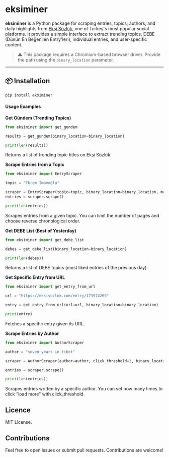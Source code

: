 # eksiminer

**eksiminer** is a Python package for scraping entries, topics, authors, and daily highlights from [Ekşi Sözlük](https://eksisozluk.com), one of Turkey's most popular social platforms. It provides a simple interface to extract trending topics, DEBE (Dünün En Beğenilen Entry'leri), individual entries, and user-specific content.

> ⚠️ This package requires a Chromium-based browser driver. Provide the path using the `binary_location` parameter.

---

## 📦 Installation

```bash
pip install eksiminer
```

#### Usage Examples

**Get Gündem (Trending Topics)**

```python
from eksiminer import get_gundem

results = get_gundem(binary_location=binary_location)

print(len(results))
```

Returns a list of trending topic titles on Ekşi Sözlük.

**Scrape Entries from a Topic**

```python
from eksiminer import EntryScraper

topic = "Ekrem İmamoğlu"

scraper = EntryScraper(topic=topic, binary_location=binary_location, max_page_limit=3, reverse=True)
entries = scraper.scrape()

print(len(entries))
```

Scrapes entries from a given topic. You can limit the number of pages and choose reverse chronological order.

**Get DEBE List (Best of Yesterday)**

```python
from eksiminer import get_debe_list

debes = get_debe_list(binary_location=binary_location)

print(len(debes))
```

Returns a list of DEBE topics (most liked entries of the previous day).

**Get Specific Entry from URL**

```python
from eksiminer import get_entry_from_url

url = "https://eksisozluk.com/entry/173974269"

entry = get_entry_from_url(url=url, binary_location=binary_location)

print(entry)
```

Fetches a specific entry given its URL.

**Scrape Entries by Author**

```python
from eksiminer import AuthorScraper

author = "seven years in tibet"

scraper = AuthorScraper(author=author, click_threshold=3, binary_location=binary_location)

entries = scraper.scrape()

print(len(entries))
```

Scrapes entries written by a specific author. You can set how many times to click "load more" with click_threshold.

## Licence

MIT License.

## Contributions

Feel free to open issues or submit pull requests. Contributions are welcome!
